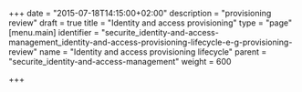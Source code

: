 +++
date = "2015-07-18T14:15:00+02:00"
description = "provisioning review"
draft = true
title = "Identity and access provisioning"
type = "page"
[menu.main]
identifier = "securite_identity-and-access-management_identity-and-access-provisioning-lifecycle-e-g-provisioning-review"
name = "Identity and access provisioning lifecycle"
parent = "securite_identity-and-access-management"
weight = 600

+++
